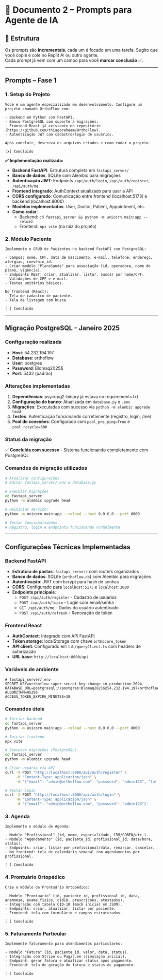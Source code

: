 # 📘 Documento 2 – Prompts para Agente de IA

## 🔹 Estrutura
Os prompts são **incrementais**, cada um é focado em uma tarefa. Sugiro que você copie e cole no Replit AI ou outro agente.  
Cada prompt já vem com um campo para você **marcar conclusão** ✅.

---

## **Prompts – Fase 1**

### **1. Setup do Projeto**
```
Você é um agente especializado em desenvolvimento. Configure um projeto chamado OrthoFlow com:

- Backend em Python com FastAPI.
- Banco PostgreSQL com suporte a migrações.
- Frontend React já existente no repositório (https://github.com/thiagoraheem/OrthoFlow).
- Autenticação JWT com cadastro/login de usuários.

Após concluir, descreva os arquivos criados e como rodar o projeto.

[x] Concluído
```

**✅ Implementação realizada:**
- **Backend FastAPI**: Estrutura completa em `fastapi_server/`
- **Banco de dados**: SQLite com Alembic para migrações
- **Autenticação JWT**: Endpoints `/api/auth/login`, `/api/auth/register`, `/api/auth/me`
- **Frontend integrado**: AuthContext atualizado para usar a API
- **CORS configurado**: Comunicação entre frontend (localhost:5173) e backend (localhost:8000)
- **Modelos implementados**: User, Doctor, Patient, Appointment, etc.
- **Como rodar**: 
  - Backend: `cd fastapi_server && python -m uvicorn main:app --reload`
  - Frontend: `npx vite` (na raiz do projeto)

### **2. Módulo Paciente**
```
Implemente o CRUD de Pacientes no backend FastAPI com PostgreSQL:

- Campos: nome, CPF, data de nascimento, e-mail, telefone, endereço, alergias, convênio_id.
- Criar modelo "PlanoSaude" para associação (id, operadora, nome do plano, vigência).
- Endpoints REST: criar, atualizar, listar, buscar por nome/CPF.
- Validações de CPF e e-mail.
- Testes unitários básicos.

No frontend (React):
- Tela de cadastro de paciente.
- Tela de listagem com busca.

[ ] Concluído
```

---

## **Migração PostgreSQL - Janeiro 2025**

### **Configuração realizada**
- **Host**: 54.232.194.197
- **Database**: orthoflow
- **User**: postgres
- **Password**: Blomaq2025$
- **Port**: 5432 (padrão)

### **Alterações implementadas**
1. **Dependências**: psycopg2-binary já estava no requirements.txt
2. **Configuração do banco**: Atualizada em `database.py` e `.env`
3. **Migrações**: Executadas com sucesso via `python -m alembic upgrade head`
4. **Testes**: Autenticação funcionando corretamente (registro, login, /me)
5. **Pool de conexões**: Configurado com `pool_pre_ping=True` e `pool_recycle=300`

### **Status da migração**
✅ **Concluída com sucesso** - Sistema funcionando completamente com PostgreSQL

### **Comandos de migração utilizados**
```bash
# Atualizar configurações
# Editar fastapi_server/.env e database.py

# Executar migrações
cd fastapi_server
python -m alembic upgrade head

# Reiniciar servidor
python -m uvicorn main:app --reload --host 0.0.0.0 --port 8000

# Testar funcionalidades
# Registro, login e endpoints funcionando normalmente
```

---

## **Configurações Técnicas Implementadas**

### **Backend FastAPI**
- **Estrutura de pastas**: `fastapi_server/` com routers organizados
- **Banco de dados**: SQLite (`orthoflow.db`) com Alembic para migrações
- **Autenticação**: JWT com bcrypt para hash de senhas
- **CORS**: Configurado para `localhost:5173` e `localhost:3000`
- **Endpoints principais**:
  - `POST /api/auth/register` - Cadastro de usuários
  - `POST /api/auth/login` - Login com email/senha
  - `GET /api/auth/me` - Dados do usuário autenticado
  - `POST /api/auth/refresh` - Renovação de token

### **Frontend React**
- **AuthContext**: Integrado com API FastAPI
- **Token storage**: localStorage com chave `orthocare_token`
- **API client**: Configurado em `lib/queryClient.ts` com headers de autorização
- **URL base**: `http://localhost:8000/api`

### **Variáveis de ambiente**
```env
# fastapi_server/.env
SECRET_KEY=orthoflow-super-secret-key-change-in-production-2024
DATABASE_URL=postgresql://postgres:Blomaq2025$@54.232.194.197/orthoflow
ALGORITHM=HS256
ACCESS_TOKEN_EXPIRE_MINUTES=30
```

### **Comandos úteis**
```bash
# Iniciar backend
cd fastapi_server
python -m uvicorn main:app --reload --host 0.0.0.0 --port 8000

# Iniciar frontend
npx vite

# Executar migrações (PostgreSQL)
cd fastapi_server
python -m alembic upgrade head

# Criar usuário via API
curl -X POST "http://localhost:8000/api/auth/register" \
     -H "Content-Type: application/json" \
     -d '{"email": "admin@orthoflow.com", "password": "admin123", "full_name": "Administrador"}'

# Testar login
curl -X POST "http://localhost:8000/api/auth/login" \
     -H "Content-Type: application/json" \
     -d '{"email": "admin@orthoflow.com", "password": "admin123"}'
```

### **3. Agenda**
```
Implemente o módulo de Agenda:

- Modelo "Profissional" (id, nome, especialidade, CRM/COREN/etc.).
- Modelo "Agendamento" (id, paciente_id, profissional_id, data/hora, status).
- Endpoints: criar, listar por profissional/data, remarcar, cancelar.
- No frontend: tela de calendário semanal com agendamentos por profissional.

[ ] Concluído
```

### **4. Prontuário Ortopédico**
```
Crie o módulo de Prontuário Ortopédico:

- Modelo "Prontuario" (id, paciente_id, profissional_id, data, anamnese, exame_fisico, cid10, prescricoes, atestados).
- Integração com tabela CID-10 (mock inicial em JSON).
- Endpoints: criar, atualizar, listar por paciente.
- Frontend: tela com formulário e campos estruturados.

[ ] Concluído
```

### **5. Faturamento Particular**
```
Implemente faturamento para atendimentos particulares:

- Modelo "Fatura" (id, paciente_id, valor, data, status).
- Integração com Stripe ou Pagar.me (simulação inicial).
- Endpoint: gerar fatura e atualizar status após pagamento.
- Frontend: tela de geração de fatura e status de pagamento.

[ ] Concluído
```
